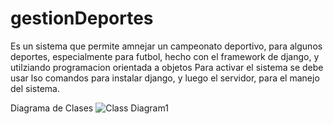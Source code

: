# gestionDeportes

Es un sistema que permite amnejar un campeonato deportivo, para algunos deportes, especialmente para futbol, hecho con el framework de django, y utilziando programacion orientada a objetos
Para activar el sistema se debe usar lso comandos para instalar django, y luego el servidor, para el manejo del sistema.


Diagrama de Clases
![Class Diagram1](https://github.com/user-attachments/assets/35c514e9-0792-4090-bd75-bfe637785750)
